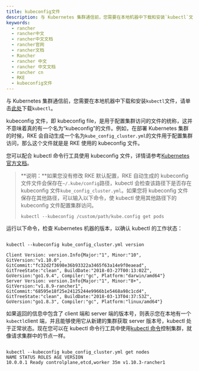 ```yaml
---
title: kubeconfig文件
description: 与 Kubernetes 集群通信前，您需要在本地机器中下载和安装`kubectl`文件。
keywords:
  - rancher
  - rancher中文
  - rancher中文文档
  - rancher官网
  - rancher文档
  - Rancher
  - rancher 中文
  - rancher 中文文档
  - rancher cn
  - RKE
  - kubeconfig文件
---
```


与 Kubernetes 集群通信前，您需要在本地机器中下载和安装`kubectl`文件，请单击[此处](https://kubernetes.io/docs/tasks/tools/install-kubectl/)下载`kubectl`。

kubeconfig 文件，即 kubeconfig file，是用于配置集群访问的文件的统称，这并不意味着真的有一个名为“kubeconfig”的文件。例如，在部署 Kubernetes 集群的时候，RKE 会自动生成一个名为`kube_config_cluster.yml`的文件用于配置集群访问，那么这个文件就是是 RKE 使用的 kubeconfig 文件。

您可以配合 kubectl 命令行工具使用 kubeconfig 文件，详情请参考[Kubernetes 官方文档](https://kubernetes.io/docs/tasks/access-application-cluster/configure-access-multiple-clusters/)。

> **说明：**如果您没有修改 RKE 默认配置，RKE 自动生成的 kubeconfig 文件文件会保存在`~/.kube/config`路径，kubectl 会检查该路径下是否存在 kubeconfig 文件`kube_config_cluster.yml`。如果您将 kubeconfig 文件保存在其他路径，可以输入以下命令，使 kubectl 使用其他路径下的 kubeconfig 文件配置集群访问。
>
> ```shell
> kubectl --kubeconfig /custom/path/kube.config get pods
> ```

运行以下命令，检查 Kubernetes 机器的版本，以确认 kubectl 的工作状态：

```shell

kubectl --kubeconfig kube_config_cluster.yml version

Client Version: version.Info{Major:"1", Minor:"10", GitVersion:"v1.10.0", GitCommit:"fc32d2f3698e36b93322a3465f63a14e9f0eaead", GitTreeState:"clean", BuildDate:"2018-03-27T00:13:02Z", GoVersion:"go1.9.4", Compiler:"gc", Platform:"darwin/amd64"}
Server Version: version.Info{Major:"1", Minor:"8+", GitVersion:"v1.8.9-rancher1", GitCommit:"68595e18f25e24125244e9966b1e5468a98c1cd4", GitTreeState:"clean", BuildDate:"2018-03-13T04:37:53Z", GoVersion:"go1.8.3", Compiler:"gc", Platform:"linux/amd64"}

```

如果返回的信息中包含了 client 端和 server 端的版本号，则表示您在本地有一个`kubectl`client 端，并且能够使用它从新建的集群获取 server 版本号，kubectl 处于正常状态。现在您可以在 kubectl 命令行工具中使用[kubectl 命令](https://kubernetes.io/docs/reference/kubectl/kubectl/)控制集群，就像请求集群中的节点一样。

```shell

kubectl --kubeconfig kube_config_cluster.yml get nodes
NAME STATUS ROLES AGE VERSION
10.0.0.1 Ready controlplane,etcd,worker 35m v1.10.3-rancher1

```
